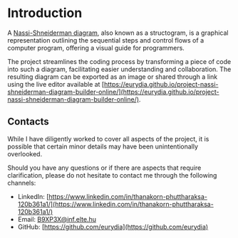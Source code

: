 # Introduction

A [Nassi-Shneiderman diagram](https://en.wikipedia.org/wiki/Nassi%E2%80%93Shneiderman_diagram), also known as a structogram, is a graphical representation outlining the sequential steps and control flows of a computer program, offering a visual guide for programmers.

The project streamlines the coding process by transforming a piece of code into such a diagram, facilitating easier understanding and collaboration.
The resulting diagram can be exported as an image or shared through a link using the live editor available at [https://eurydia.github.io/project-nassi-shneiderman-diagram-builder-online/](https://eurydia.github.io/project-nassi-shneiderman-diagram-builder-online/).

## Contacts

While I have diligently worked to cover all aspects of the project, it is possible that certain minor details may have been unintentionally overlooked.

Should you have any questions or if there are aspects that require clarification, please do not hesitate to contact me through the following channels:

- LinkedIn: [https://www.linkedin.com/in/thanakorn-phuttharaksa-120b361a1/](https://www.linkedin.com/in/thanakorn-phuttharaksa-120b361a1/)
- Email: [B9XP3X@inf.elte.hu](mailto:B9XP3X@inf.elte.hu)
- GitHub: [https://github.com/eurydia](https://github.com/eurydia)
